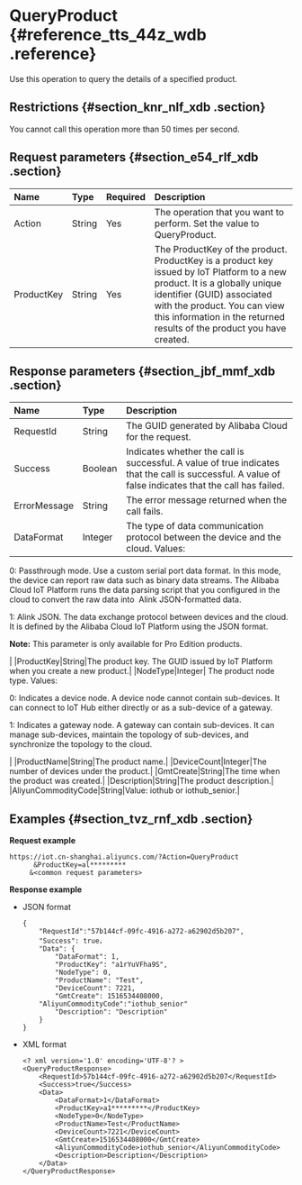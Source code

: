 # QueryProduct {#reference_tts_44z_wdb .reference}

Use this operation to query the details of a specified product.

## Restrictions {#section_knr_nlf_xdb .section}

You cannot call this operation more than 50 times per second.

## Request parameters {#section_e54_rlf_xdb .section}

|Name|Type|Required|Description|
|:---|:---|:-------|:----------|
|Action|String|Yes|The operation that you want to perform. Set the value to QueryProduct.|
|ProductKey|String|Yes|The ProductKey of the product. ProductKey is a product key issued by IoT Platform to a new product. It is a globally unique identifier \(GUID\) associated with the product. You can view this information in the returned results of the product you have created.|

## Response parameters {#section_jbf_mmf_xdb .section}

|Name|Type|Description|
|:---|:---|:----------|
|RequestId|String|The GUID generated by Alibaba Cloud for the request.|
|Success|Boolean|Indicates whether the call is successful. A value of true indicates that the call is successful. A value of false indicates that the call has failed.|
|ErrorMessage|String|The error message returned when the call fails.|
|DataFormat|Integer| The type of data communication protocol between the device and the cloud. Values: 

 0: Passthrough mode. Use a custom serial port data format. In this mode, the device can report raw data such as binary data streams. The Alibaba Cloud IoT Platform runs the data parsing script that you configured in the cloud to convert the raw data into  Alink JSON-formatted data.

 1: Alink JSON. The data exchange protocol between devices and the cloud. It is defined by the Alibaba Cloud IoT Platform using the JSON format.

 **Note:** This parameter is only available for Pro Edition products.

 |
|ProductKey|String|The product key. The GUID issued by IoT Platform when you create a new product.|
|NodeType|Integer| The product node type. Values: 

 0: Indicates a device node. A device node cannot contain sub-devices. It can connect to IoT Hub either directly or as a sub-device of a gateway.

 1: Indicates a gateway node. A gateway can contain sub-devices. It can manage sub-devices, maintain the topology of sub-devices, and synchronize the topology to the cloud.

 |
|ProductName|String|The product name.|
|DeviceCount|Integer|The number of devices under the product.|
|GmtCreate|String|The time when the product was created.|
|Description|String|The product description.|
|AliyunCommodityCode|String|Value: iothub or iothub\_senior.|

## Examples {#section_tvz_rnf_xdb .section}

**Request example**

```
https://iot.cn-shanghai.aliyuncs.com/?Action=QueryProduct
      &ProductKey=al*********
     &<common request parameters>
```

**Response example**

-   JSON format

    ```
    {
        "RequestId":"57b144cf-09fc-4916-a272-a62902d5b207",
        "Success": true，
        "Data": {
            "DataFormat": 1,
            "ProductKey": "a1rYuVFha9S",
            "NodeType": 0,
            "ProductName": "Test",
            "DeviceCount": 7221,
            "GmtCreate": 1516534408000,
    	"AliyunCommodityCode":"iothub_senior"
            "Description": "Description"
        }
    }
    ```

-   XML format

    ```
    <? xml version='1.0' encoding='UTF-8'? >
    <QueryProductResponse>
        <RequestId>57b144cf-09fc-4916-a272-a62902d5b207</RequestId>
        <Success>true</Success>
        <Data>
            <DataFormat>1</DataFormat>
            <ProductKey>a1*********</ProductKey>
            <NodeType>0</NodeType>
            <ProductName>Test</ProductName>
            <DeviceCount>7221</DeviceCount>
            <GmtCreate>1516534408000</GmtCreate>
    		<AliyunCommodityCode>iothub_senior</AliyunCommodityCode>
            <Description>Description</Description>
        </Data>
    </QueryProductResponse>
    ```


